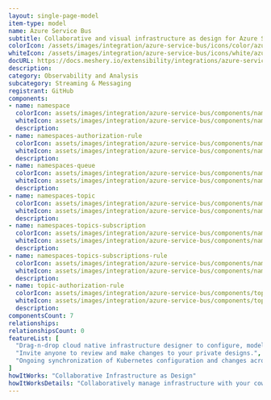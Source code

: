 ```yaml
---
layout: single-page-model
item-type: model
name: Azure Service Bus
subtitle: Collaborative and visual infrastructure as design for Azure Service Bus
colorIcon: /assets/images/integration/azure-service-bus/icons/color/azure-service-bus-color.svg
whiteIcon: /assets/images/integration/azure-service-bus/icons/white/azure-service-bus-white.svg
docURL: https://docs.meshery.io/extensibility/integrations/azure-service-bus
description: 
category: Observability and Analysis
subcategory: Streaming & Messaging
registrant: GitHub
components: 
- name: namespace
  colorIcon: assets/images/integration/azure-service-bus/components/namespace/icons/color/namespace-color.svg
  whiteIcon: assets/images/integration/azure-service-bus/components/namespace/icons/white/namespace-white.svg
  description: 
- name: namespaces-authorization-rule
  colorIcon: assets/images/integration/azure-service-bus/components/namespaces-authorization-rule/icons/color/namespaces-authorization-rule-color.svg
  whiteIcon: assets/images/integration/azure-service-bus/components/namespaces-authorization-rule/icons/white/namespaces-authorization-rule-white.svg
  description: 
- name: namespaces-queue
  colorIcon: assets/images/integration/azure-service-bus/components/namespaces-queue/icons/color/namespaces-queue-color.svg
  whiteIcon: assets/images/integration/azure-service-bus/components/namespaces-queue/icons/white/namespaces-queue-white.svg
  description: 
- name: namespaces-topic
  colorIcon: assets/images/integration/azure-service-bus/components/namespaces-topic/icons/color/namespaces-topic-color.svg
  whiteIcon: assets/images/integration/azure-service-bus/components/namespaces-topic/icons/white/namespaces-topic-white.svg
  description: 
- name: namespaces-topics-subscription
  colorIcon: assets/images/integration/azure-service-bus/components/namespaces-topics-subscription/icons/color/namespaces-topics-subscription-color.svg
  whiteIcon: assets/images/integration/azure-service-bus/components/namespaces-topics-subscription/icons/white/namespaces-topics-subscription-white.svg
  description: 
- name: namespaces-topics-subscriptions-rule
  colorIcon: assets/images/integration/azure-service-bus/components/namespaces-topics-subscriptions-rule/icons/color/namespaces-topics-subscriptions-rule-color.svg
  whiteIcon: assets/images/integration/azure-service-bus/components/namespaces-topics-subscriptions-rule/icons/white/namespaces-topics-subscriptions-rule-white.svg
  description: 
- name: topic-authorization-rule
  colorIcon: assets/images/integration/azure-service-bus/components/topic-authorization-rule/icons/color/topic-authorization-rule-color.svg
  whiteIcon: assets/images/integration/azure-service-bus/components/topic-authorization-rule/icons/white/topic-authorization-rule-white.svg
  description: 
componentsCount: 7
relationships: 
relationshipsCount: 0
featureList: [
  "Drag-n-drop cloud native infrastructure designer to configure, model, and deploy your workloads.",
  "Invite anyone to review and make changes to your private designs.",
  "Ongoing synchronization of Kubernetes configuration and changes across any number of clusters."
]
howItWorks: "Collaborative Infrastructure as Design"
howItWorksDetails: "Collaboratively manage infrastructure with your coworkers synchronously sharing the same designs."
---
```

